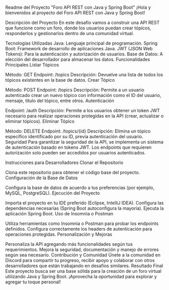 Readme del Proyecto "Foro API REST con Java y Spring Boot"
¡Hola y bienvenidos al proyecto del Foro API REST con Java y Spring Boot!

Descripción del Proyecto
En este desafío vamos a construir una API REST que funcione como un foro, donde los usuarios puedan crear tópicos, responderlos y gestionarlos dentro de una comunidad virtual.

Tecnologías Utilizadas
Java: Lenguaje principal de programación.
Spring Boot: Framework de desarrollo de aplicaciones Java.
JWT (JSON Web Tokens): Para la autenticación y autorización de usuarios.
Base de Datos: A elección del desarrollador para almacenar los datos.
Funcionalidades Principales
Listar Tópicos

Método: GET
Endpoint: /topics
Descripción: Devuelve una lista de todos los tópicos existentes en la base de datos.
Crear Tópico

Método: POST
Endpoint: /topics
Descripción: Permite a un usuario autenticado crear un nuevo tópico con información como el ID del usuario, mensaje, título del tópico, entre otros.
Autenticación

Endpoint: /auth
Descripción: Permite a los usuarios obtener un token JWT necesario para realizar operaciones protegidas en la API (crear, actualizar o eliminar tópicos).
Eliminar Tópico

Método: DELETE
Endpoint: /topics/{id}
Descripción: Elimina un tópico específico identificado por su ID, previa autenticación del usuario.
Seguridad
Para garantizar la seguridad de la API, se implementa un sistema de autenticación basado en tokens JWT. Los endpoints que requieren autorización solo pueden ser accedidos por usuarios autenticados.

Instrucciones para Desarrolladores
Clonar el Repositorio

Clona este repositorio para obtener el código base del proyecto.
Configuración de la Base de Datos

Configura la base de datos de acuerdo a tus preferencias (por ejemplo, MySQL, PostgreSQL).
Ejecución del Proyecto

Importa el proyecto en tu IDE preferido (Eclipse, IntelliJ IDEA).
Configura las dependencias necesarias (Spring Boot autoconfigura la mayoría).
Ejecuta la aplicación Spring Boot.
Uso de Insomnia o Postman

Utiliza herramientas como Insomnia o Postman para probar los endpoints definidos.
Configura correctamente los headers de autenticación para operaciones protegidas.
Personalización y Mejoras

Personaliza la API agregando más funcionalidades según tus requerimientos.
Mejora la seguridad, documentación y manejo de errores según sea necesario.
Contribución y Comunidad
Únete a la comunidad en Discord para compartir tu progreso, recibir apoyo y colaborar con otros desarrolladores que están trabajando en desafíos similares.
Resultado Final
Este proyecto busca ser una base sólida para la creación de un foro virtual utilizando Java y Spring Boot. ¡Aprovecha la oportunidad para explorar y agregar tu toque personal!

